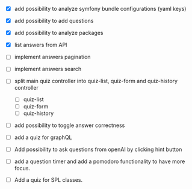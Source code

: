 - [x] add possibility to analyze symfony bundle configurations (yaml keys)
- [x] add possibility to add questions
- [x] add possibility to analyze packages
- [x] list answers from API
- [ ] implement answers pagination
- [ ] implement answers search
- [ ] split main quiz controller into quiz-list, quiz-form and quiz-history controller
  - [ ] quiz-list
  - [ ] quiz-form
  - [ ] quiz-history

- [ ] add possibility to toggle answer correctness

- [ ] add a quiz for graphQL
- [ ] Add possibility to ask questions from openAI by clicking hint button
- [ ] add a question timer and add a pomodoro functionality to have more focus.
- [ ] Add a quiz for SPL classes.
